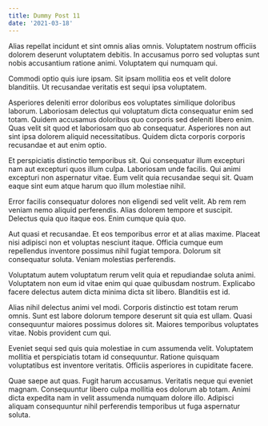 ```yaml
---
title: Dummy Post 11
date: '2021-03-18'
---
```

Alias repellat incidunt et sint omnis alias omnis. Voluptatem nostrum officiis dolorem deserunt voluptatem debitis. In accusamus porro sed voluptas sunt nobis accusantium ratione animi. Voluptatem qui numquam qui.
 Commodi optio quis iure ipsam. Sit ipsam mollitia eos et velit dolore blanditiis. Ut recusandae veritatis est sequi ipsa voluptatem.
 Asperiores deleniti error doloribus eos voluptates similique doloribus laborum. Laboriosam delectus qui voluptatum dicta consequatur enim sed totam. Quidem accusamus doloribus quo corporis sed deleniti libero enim. Quas velit sit quod et laboriosam quo ab consequatur. Asperiores non aut sint ipsa dolorem aliquid necessitatibus. Quidem dicta corporis corporis recusandae et aut enim optio.
 Et perspiciatis distinctio temporibus sit. Qui consequatur illum excepturi nam aut excepturi quos illum culpa. Laboriosam unde facilis. Qui animi excepturi non aspernatur vitae. Eum velit quia recusandae sequi sit. Quam eaque sint eum atque harum quo illum molestiae nihil.
 Error facilis consequatur dolores non eligendi sed velit velit. Ab rem rem veniam nemo aliquid perferendis. Alias dolorem tempore et suscipit. Delectus quia quo itaque eos. Enim cumque quia quo.
 Aut quasi et recusandae. Et eos temporibus error et at alias maxime. Placeat nisi adipisci non et voluptas nesciunt itaque. Officia cumque eum repellendus inventore possimus nihil fugiat tempora. Dolorum sit consequatur soluta. Veniam molestias perferendis.
 Voluptatum autem voluptatum rerum velit quia et repudiandae soluta animi. Voluptatem non eum id vitae enim qui quae quibusdam nostrum. Explicabo facere delectus autem dicta minima dicta sit libero. Blanditiis est id.
 Alias nihil delectus animi vel modi. Corporis distinctio est totam rerum omnis. Sunt est labore dolorum tempore deserunt sit quia est ullam. Quasi consequuntur maiores possimus dolores sit. Maiores temporibus voluptates vitae. Nobis provident cum qui.
 Eveniet sequi sed quis quia molestiae in cum assumenda velit. Voluptatem mollitia et perspiciatis totam id consequuntur. Ratione quisquam voluptatibus est inventore veritatis. Officiis asperiores in cupiditate facere.
 Quae saepe aut quas. Fugit harum accusamus. Veritatis neque qui eveniet magnam. Consequuntur libero culpa mollitia eos dolorum ab totam. Animi dicta expedita nam in velit assumenda numquam dolore illo. Adipisci aliquam consequuntur nihil perferendis temporibus ut fuga aspernatur soluta.

